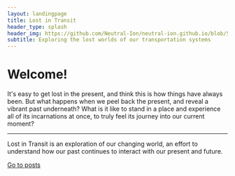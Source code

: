 ```yaml
---
layout: landingpage
title: Lost in Transit
header_type: splash
header_img: https://github.com/Neutral-Ion/neutral-ion.github.io/blob/5dd73aa87623d38cef1dd2cc4c0bef9280b9921e/assets/site%20files/PXL_20240824_220006085.jpg
subtitle: Exploring the lost worlds of our transportation systems
---
```


<div style="background:transparent !important" class="jumbotron border border-white">
  <h1 class="display-4">Welcome!</h1>
  <p class="lead">It's easy to get lost in the present, and think this is how things have always been. But what happens when we peel back the present, and reveal a vibrant past underneath? What is it like to stand in a place and experience all of its incarnations at once, to truly feel its journey into our current moment?</p>
  <hr class="my-4">
  <p>Lost in Transit is an exploration of our changing world, an effort to understand how our past continues to interact with our present and future.</p>
  <a class="btn btn-primary btn-lg border border-info" href="blog" role="button">Go to posts</a>
</div>



